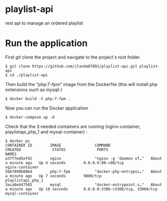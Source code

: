 # playlist-api
rest api to manage an ordered playlist

# Run the application

First git clone the project and navigate to the project's root folder.
```
$ git clone https://github.com/jlanda07891/playlist-api.git playlist-api
$ cd ./playlist-api 
```

Then build the "php:7-fpm" image from the Dockerfile (this will install php extensions such as mysqli )
```
$ docker build -t php:7-fpm .
```

Now you can run the Docker application
```
$ docker-compose up -d
```

Check that the 3 needed containers are running (nginx-container, playlistapi_php_1 and mysql-container) :
```
$ docker ps
CONTAINER ID        IMAGE               COMMAND                  CREATED              STATUS              PORTS                               NAMES
a37f7ed5ef42        nginx               "nginx -g 'daemon of…"   About a minute ago   Up 4 seconds        0.0.0.0:80->80/tcp                  nginx-container
5b67899b006d        php:7-fpm           "docker-php-entrypoi…"   About a minute ago   Up 7 seconds        9000/tcp                            playlistapi_php_1
3aca8e447565        mysql               "docker-entrypoint.s…"   About a minute ago   Up 10 seconds       0.0.0.0:3306->3306/tcp, 33060/tcp   mysql-container
```
